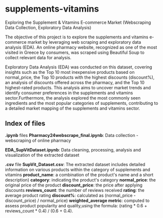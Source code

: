 # supplements-vitamins
Exploring the Supplement &amp; Vitamins E-commerce Market (Webscraping Data Collection, Exploratory Data Analysis)

The objective of this project is to explore the supplements and vitamins e-commerce market by leveraging web scraping and exploratory data analysis (EDA).
An online pharmacy website, recognized as one of the most visited in Greece by consumers, was scraped using Beautiful Soup to collect relevant data for analysis. 

Exploratory Data Analysis (EDA) was conducted on this dataset, covering insights such as the Top 10 most inexpensive products based on normal_price, the Top 10 products with the highest discounts (discount%), an analysis of discounts offered across the pharmacy, and the Top 10 highest-rated products. This analysis aims to uncover market trends and identify consumer preferences in the supplements and vitamins sector.Furthermore, the analysis explored the most commonly seen ingredients and the most popular categories of supplements, contributing to a detailed market mapping of the supplements and vitamins sector.

## Index of files

**.ipynb** files
  **Pharmacy24webscrape_final.ipynb**:  Data collection - webscraping of online pharmacy
  
  **EDA_SupVitDataset.ipynb**:  Data cleaning, processing, analysis and visualization of the extracted dataset
    
**.csv** file
  **SupVit_Dataset.csv**:  The extracted dataset includes detailed information on various products within the category of supplements and vitamins
    **product_name**: a combination of the product's name and a short description)
    **category**: indicating the product's category
    **normal_price**: the original price of the product
    **discount_price**: the price after applying discounts
    **reviews_count**: the number of reviews received
    **rating**: the average product rating
    **discount%**: calculated as (normal_price - discount_price) / normal_price)
    **weighted_average metric**: computed to assess product popularity and quality,using the formula: (rating * 0.6 + reviews_count * 0.4) / (0.6 + 0.4). 
  


